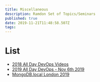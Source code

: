 ```yaml
---
title: Miscellaneous
description: Ramdon Set of Topics/Seminars
published: true
date: 2019-11-21T11:48:58.507Z
tags: 
---
```


# List
* [2018 All Day DevOps Videos](https://www.sonatype.com/e2t/c/*N39grsrJf2rhW4jns9R8c9ZFf0/*W3FbP4f4Dr0qWW65RNGD6ndQ7-0/5/f18dQhb0Sq5H8X-fbXW8cMWbK51vPb-W5sr2zM1DWy2xW7x3bSb57XtpsW2KBfjg6mdttXW7s5Q3d4cPqc8W1Bv9jL8SB1fwW5mZ50N8XkR2VW1TcYQc2MznrNN5nbq6BGXpVfW3ZkdkT9cVhBTW56kwfc7MPvMyW96zRPS6bT6L3W8RRjRD5CktzDW83KHrF7J39qHW2m8DqK2HT8mrW1HsGSN1hRDBvW57-WqM3H_PtyW2DzCtR1yBNYwW8mzsP-5RTMrlW8jmlJY4KbsC0W8Ty5Wq1yPNqMW94B_BT67F88mVp7L9X5-n2LkN5xFZ3Xn1MhXW3vjjLp94bvjbW226lkJ5fwMsdW2LHfRj4bHSqmW6WQJ-x3ZVXkJW6xYTJP7N1ZpXW4-t3G92vqr-WW35ljYK5f4847W3F76Rh2bJ95KV6Q9691rX7r6N4Xq9_X6Y9ktTTrJy5xs8_-W2-s7Bs3sdjLnW3L_8k54rKJcCW2HTb6b41FHQMW1NgBPl6ycXG6W8mhVQY5bxYylW8ZlVG03SwjnpVywjlt49MkrZW1VN4Gc7ScwChW99Vnz52pglVTW6vc-Z63PM86Lf4nN-VT04)
* [2019 All Day DevOps - Nov 6th 2019](/misc/20191106AllDayDevOps)
* [MongoDB.local London 2019](http://s413370795.t.en25.com/e/er?utm_campaign=Int_PAE_MongoDB.local%20London_09_19_EMEA%20-%20follow%20up&utm_medium=email&utm_source=Eloqua&utm_term=%5BMongoDB.local%20London%5D%20Presentations%20&s=413370795&lid=7969&elqTrackId=b594fe68ebd64eb9846a9f9fe7fe3d0d&elq=4579b0d644974ba7b4418758ac01f8d7&elqaid=9117&elqat=1)

